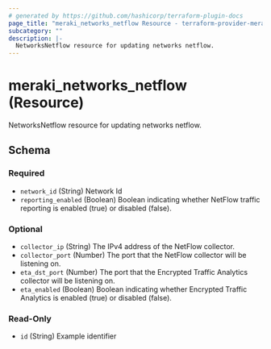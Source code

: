```yaml
---
# generated by https://github.com/hashicorp/terraform-plugin-docs
page_title: "meraki_networks_netflow Resource - terraform-provider-meraki"
subcategory: ""
description: |-
  NetworksNetflow resource for updating networks netflow.
---
```


# meraki_networks_netflow (Resource)

NetworksNetflow resource for updating networks netflow.



<!-- schema generated by tfplugindocs -->
## Schema

### Required

- `network_id` (String) Network Id
- `reporting_enabled` (Boolean) Boolean indicating whether NetFlow traffic reporting is enabled (true) or disabled (false).

### Optional

- `collector_ip` (String) The IPv4 address of the NetFlow collector.
- `collector_port` (Number) The port that the NetFlow collector will be listening on.
- `eta_dst_port` (Number) The port that the Encrypted Traffic Analytics collector will be listening on.
- `eta_enabled` (Boolean) Boolean indicating whether Encrypted Traffic Analytics is enabled (true) or disabled (false).

### Read-Only

- `id` (String) Example identifier


